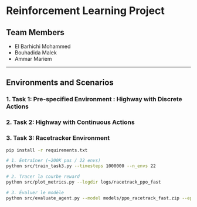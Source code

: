 # Reinforcement Learning Project

## Team Members

- El Barhichi Mohammed
- Bouhadida Malek
- Ammar Mariem

---


## Environments and Scenarios

### 1. Task 1: Pre-specified Environment : **Highway with Discrete Actions**


### 2. Task 2: **Highway with Continuous Actions**


### 3. Task 3: **Racetracker Environment**


```bash
pip install -r requirements.txt

# 1. Entraîner (~200K pas / 22 envs)
python src/train_task3.py --timesteps 1000000 --n_envs 22

# 2. Tracer la courbe reward
python src/plot_metrics.py --logdir logs/racetrack_ppo_fast

# 3. Évaluer le modèle
python src/evaluate_agent.py --model models/ppo_racetrack_fast.zip --episodes 10```


